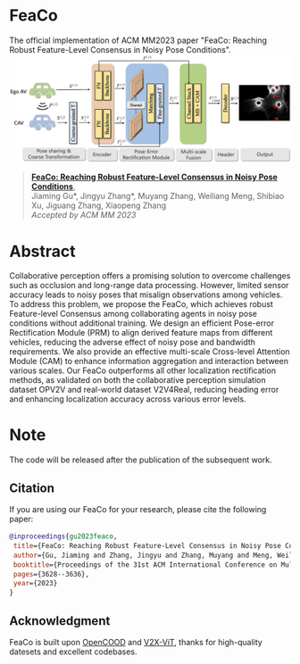 # FeaCo
The official implementation of ACM MM2023 paper "FeaCo: Reaching Robust Feature-Level Consensus in Noisy Pose Conditions".
![FeaCo_Overview](./images/Overview.png)

> [**FeaCo: Reaching Robust Feature-Level Consensus in Noisy Pose Conditions**](https://doi.org/10.1145/3581783.3611880),            
> Jiaming Gu\*, Jingyu Zhang\*, Muyang Zhang, Weiliang Meng, Shibiao Xu, Jiguang Zhang, Xiaopeng Zhang <br>
> *Accepted by ACM MM 2023*

# Abstract
Collaborative perception offers a promising solution to overcome challenges such as occlusion and long-range data processing. However, limited sensor accuracy leads to noisy poses that misalign observations among vehicles. To address this problem, we propose the FeaCo, which achieves robust Feature-level Consensus among collaborating agents in noisy pose conditions without additional training. We design an efficient Pose-error Rectification Module (PRM) to align derived feature maps from different vehicles, reducing the adverse effect of noisy pose and bandwidth requirements. We also provide an effective multi-scale Cross-level Attention Module (CAM) to enhance information aggregation and interaction between various scales. Our FeaCo outperforms all other localization rectification methods, as validated on both the collaborative perception simulation dataset OPV2V and real-world dataset V2V4Real, reducing heading error and enhancing localization accuracy across various error levels.

# Note
The code will be released after the publication of the subsequent work.

## Citation
 If you are using our FeaCo for your research, please cite the following paper:
 ```bibtex
@inproceedings{gu2023feaco,
  title={FeaCo: Reaching Robust Feature-Level Consensus in Noisy Pose Conditions},
  author={Gu, Jiaming and Zhang, Jingyu and Zhang, Muyang and Meng, Weiliang and Xu, Shibiao and Zhang, Jiguang and Zhang, Xiaopeng},
  booktitle={Proceedings of the 31st ACM International Conference on Multimedia},
  pages={3628--3636},
  year={2023}
}
```

## Acknowledgment
FeaCo is built upon [OpenCOOD](https://github.com/DerrickXuNu/OpenCOOD) and [V2X-ViT](https://github.com/DerrickXuNu/v2x-vit), thanks for high-quality datesets and excellent codebases. 
